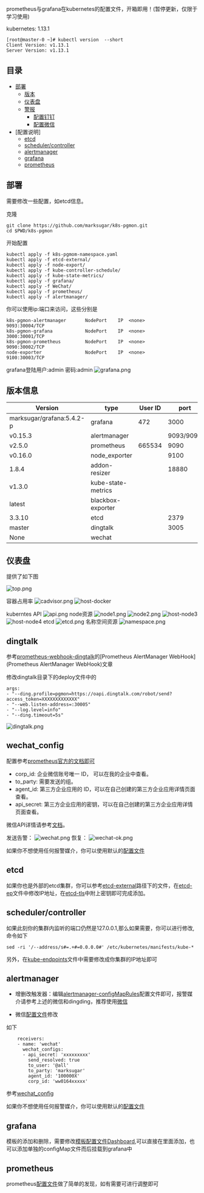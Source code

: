 prometheus与grafana在kubernetes的配置文件，开箱即用！(暂停更新，仅限于学习使用)

kubernetes: 1.13.1
```
[root@master-0 ~]# kubectl version  --short 
Client Version: v1.13.1
Server Version: v1.13.1
```
## 目录

- [部署](#部署)
  - [版本](#版本信息)
  - [仪表盘](#仪表盘)
  - [警报](警报)
    - [配置钉钉](#dingtalk)
	- [配置微信](#wechat_config)
- [配置说明]	
  - [etcd](#etcd)
  - [scheduler/controller](#scheduler/controller)
  - [alertmanager](#alertmanager)
  - [grafana](#grafana)
  - [prometheus](#prometheus)
	
## 部署

需要修改一些配置，如etcd信息。

克隆
```
git clone https://github.com/marksugar/k8s-pgmon.git
cd $PWD/k8s-pgmon
```
开始配置
```
kubectl apply -f k8s-pgmom-namespace.yaml 
kubectl apply -f etcd-external/
kubectl apply -f node-export/
kubectl apply -f kube-controller-schedule/
kubectl apply -f kube-state-metrics/
kubectl apply -f grafana/
kubectl apply -f WeChat/
kubectl apply -f prometheus/
kubectl apply -f alertmanager/
```

你可以使用ip:端口来访问，这些分别是
```
k8s-pgmon-alertmanager       NodePort    IP  <none>        9093:30004/TCP
k8s-pgmon-grafana            NodePort    IP  <none>        3000:30001/TCP
k8s-pgmon-prometheus         NodePort    IP  <none>        9090:30002/TCP
node-exporter                NodePort    IP  <none>        9100:30003/TCP
```
grafana登陆用户:admin  密码:admin
![grafana.png](https://raw.githubusercontent.com/marksugar/k8s-pgmon/master/Dashboard/image/grafana.png)


## 版本信息

| Version     | type                | User ID | port      |
| ----------- | --------------------| ------- | --------- |
| marksugar/grafana:5.4.2-p      | grafana             | 472     | 3000      |
| v0.15.3     | alertmanager        |         | 9093/9094 |
| v2.5.0      | prometheus          | 665534  | 9090      |
| v0.16.0     | node_exporter       |         | 9100      |
| 1.8.4       | addon-resizer       |         | 18880     |
| v1.3.0      | kube-state-metrics  |         |       |
| latest      | blackbox-exporter   |         |       |
| 3.3.10      | etcd                |         | 2379      |
| master      | dingtalk            |         | 3005      |
| None      | wechat            |         |       |


## 仪表盘

提供了如下图

![top.png](https://raw.githubusercontent.com/marksugar/k8s-pgmon/master/Dashboard/image/top.png)

容器占用率
![cadvisor.png](https://raw.githubusercontent.com/marksugar/k8s-pgmon/master/Dashboard/image/cadvisor-brief.png)
![host-docker](https://raw.githubusercontent.com/marksugar/k8s-pgmon/master/Dashboard/image/docker.png)

kuberntes API
![api.png](https://raw.githubusercontent.com/marksugar/k8s-pgmon/master/Dashboard/image/api.png)
node资源
![node1.png](https://raw.githubusercontent.com/marksugar/k8s-pgmon/master/Dashboard/image/node1.png)
![node2.png](https://raw.githubusercontent.com/marksugar/k8s-pgmon/master/Dashboard/image/node2.png)
![host-node3](https://raw.githubusercontent.com/marksugar/k8s-pgmon/master/Dashboard/image/node3.png)
![host-node4](https://raw.githubusercontent.com/marksugar/k8s-pgmon/master/Dashboard/image/node4.png)
etcd
![etcd.png](https://raw.githubusercontent.com/marksugar/k8s-pgmon/master/Dashboard/image/etcd.png)
名称空间资源
![namespace.png](https://raw.githubusercontent.com/marksugar/k8s-pgmon/master/Dashboard/image/namespace.png)
## dingtalk
参考[prometheus-webhook-dingtalk](https://github.com/timonwong/prometheus-webhook-dingtalk)的[Prometheus AlertManager WebHook](Prometheus AlertManager WebHook)文章

修改dingtalk目录下的deploy文件中的
```
args:
- "--ding.profile=pgmon=https://oapi.dingtalk.com/robot/send?access_token=XXXXXXXXXXXXX"
- "--web.listen-address=:30005"
- "--log.level=info"
- "--ding.timeout=5s"
```		
![dingtalk.png](https://raw.githubusercontent.com/marksugar/k8s-pgmon/master/Dashboard/image/dingtalk.png)

## wechat_config

配置参考[prometheus官方的文档即可](https://prometheus.io/docs/alerting/configuration/#wechat_config)
- corp_id: 企业微信账号唯一 ID， 可以在我的企业中查看。
- to_party: 需要发送的组。
- agent_id: 第三方企业应用的 ID，可以在自己创建的第三方企业应用详情页面查看。
- api_secret: 第三方企业应用的密钥，可以在自己创建的第三方企业应用详情页面查看。

微信API详情请参考[文档](https://work.weixin.qq.com/api/doc#90000/90135/90236/%E6%96%87%E6%9C%AC%E6%B6%88%E6%81%AF)。

发送告警：
![wechat.png](https://raw.githubusercontent.com/marksugar/k8s-pgmon/master/Dashboard/image/wechat.png)
恢复：
![wechat-ok.png](https://raw.githubusercontent.com/marksugar/k8s-pgmon/master/Dashboard/image/wechat-ok.png)

如果你不想使用任何报警媒介，你可以使用默认的[配置文件](https://github.com/marksugar/k8s-pgmon/blob/master/alertmanager/alertmanager-configmap.yaml_default)

## etcd
如果你也是外部的etcd集群，你可以参考[etcd-external](https://github.com/marksugar/k8s-pgmon/tree/master/etcd-external)路径下的文件，在[etcd-ep](https://github.com/marksugar/k8s-pgmon/blob/master/etcd-external/etcd-ep.yaml)文件中修改IP地址，在[etcd-tls](https://github.com/marksugar/k8s-pgmon/blob/master/etcd-external/etcd-tls.yaml)中附上密钥即可完成添加。

## scheduler/controller
如果此刻你的集群内监听的端口仍然是127.0.0.1,那么如果需要，你可以进行修改,命令如下
```
sed -ri '/--address/s#=.+#=0.0.0.0#' /etc/kubernetes/manifests/kube-*
```
另外，在[kube-endpoints](https://github.com/marksugar/k8s-pgmon/blob/master/kube-controller-schedule/kube-endpoints.yaml)文件中需要修改成你集群的IP地址即可
## alertmanager
- 增删改触发器：编辑[alertmanager-configMapRules](https://github.com/marksugar/k8s-pgmon/blob/master/alertmanager/alertmanager-configMapRules.yaml)配置文件即可，报警媒介请参考上述的微信和dingding，推荐使用[微信](https://github.com/marksugar/k8s-pgmon/tree/master/WeChat)

- 微信[配置文件](https://github.com/marksugar/k8s-pgmon/blob/master/WeChat/alertmanager-configMapWechat.yaml)修改

如下

```
    receivers:
    - name: 'wechat'
      wechat_configs:
      - api_secret: 'xxxxxxxxx'
        send_resolved: true
        to_user: '@all'
        to_party: 'marksugar'
        agent_id: '100000X'
        corp_id: 'ww0164xxxxx'
```		
参考[wechat_config](https://github.com/marksugar/k8s-pgmon#wechat_config)

如果你不想使用任何报警媒介，你可以使用默认的[配置文件](https://github.com/marksugar/k8s-pgmon/blob/master/alertmanager/alertmanager-configmap.yaml_default)

## grafana

模板的添加和删除，需要修改[模板配置文件Dashboard](https://github.com/marksugar/k8s-pgmon/blob/master/grafana/grafana-configMapDashboardDefinitions.yaml),可以直接在里面添加，也可以添加单独的configMap文件而后挂载到grafana中

## prometheus

prometheus[配置文件](https://github.com/marksugar/k8s-pgmon/blob/master/prometheus/prometheus-configmap.yaml)做了简单的发现，如有需要可进行调整即可



